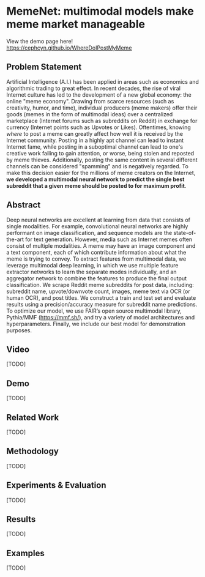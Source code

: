 # MemeNet: multimodal models make meme market manageable

View the demo page here! https://cephcyn.github.io/WhereDoIPostMyMeme

## Problem Statement
Artificial Intelligence (A.I.) has been applied in areas such as economics and algorithmic trading to great effect. In recent decades, the rise of viral Internet culture has led to the development of a new global economy: the online "meme economy". Drawing from scarce resources (such as creativity, humor, and time), individual producers (meme makers) offer their goods (memes in the form of multimodal ideas) over a centralized marketplace (Internet forums such as subreddits on Reddit) in exchange for currency (Internet points such as Upvotes or Likes). Oftentimes, knowing *where* to post a meme can greatly affect how well it is received by the Internet community. Posting in a highly apt channel can lead to instant Internet fame, while posting in a suboptimal channel can lead to one's creative work failing to gain attention, or worse, being stolen and reposted by meme thieves. Additionally, posting the same content in several different channels can be considered "spamming" and is negatively regarded. To make this decision easier for the millions of meme creators on the Internet, **we developed a multimodal neural network to predict the single best subreddit that a given meme should be posted to for maximum profit**.

## Abstract
Deep neural networks are excellent at learning from data that consists of single modalities. For example, convolutional neural networks are highly performant on image classification, and sequence models are the state-of-the-art for text generation. However, media such as Internet memes often consist of multiple modalities. A meme may have an image component and a text component, each of which contribute information about what the meme is trying to convey. To extract features from multimodal data, we leverage multimodal deep learning, in which we use multiple feature extractor networks to learn the separate modes individually, and an aggregator network to combine the features to produce the final output classification. We scrape Reddit meme subreddits for post data, including: subreddit name, upvote/downvote count, images, meme text via OCR (or human OCR), and post titles. We construct a train and test set and evaluate results using a precision/accuracy measure for subreddit name predictions. To optimize our model, we use FAIR’s open source multimodal library, Pythia/MMF (https://mmf.sh/), and try a variety of model architectures and hyperparameters. Finally, we include our best model for demonstration purposes.

## Video
[TODO]

## Demo
[TODO]

## Related Work
[TODO]

## Methodology
[TODO]

## Experiments & Evaluation
[TODO]

## Results
[TODO]

## Examples
[TODO]
